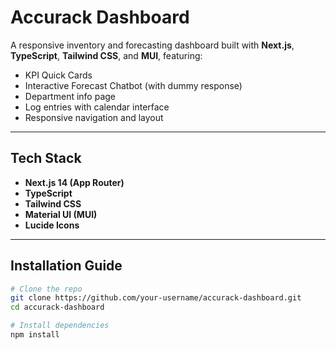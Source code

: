 # Accurack Dashboard

A responsive inventory and forecasting dashboard built with **Next.js**, **TypeScript**, **Tailwind CSS**, and **MUI**, featuring:

- KPI Quick Cards
- Interactive Forecast Chatbot (with dummy response)
- Department info page
- Log entries with calendar interface
- Responsive navigation and layout

---

## Tech Stack

- **Next.js 14 (App Router)**
- **TypeScript**
- **Tailwind CSS**
- **Material UI (MUI)**
- **Lucide Icons**

---

## Installation Guide

```bash
# Clone the repo
git clone https://github.com/your-username/accurack-dashboard.git
cd accurack-dashboard

# Install dependencies
npm install
